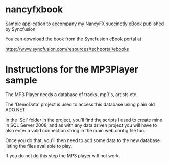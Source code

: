 # nancyfxbook
Sample application to accompany my NancyFX succinctly eBook published by Syncfusion

You can download the book from the Syncfusion eBook portal at

https://www.syncfusion.com/resources/techportal/ebooks

Instructions for the MP3Player sample
=====================================
The MP3 Player needs a database of tracks, mp3's, artists etc.

The 'DemoData' project is used to access this database using plain old ADO.NET.

In the 'Sql' folder in the project, you'll find the scripts I used to create mine in SQL Server 2008, and as with any data driven project you will have to also enter a valid connection string in the main web.config file too.

Once you do that, you'll then need to add some data to the new database listing the files available to play.

If you do not do this step the MP3 player will not work.
